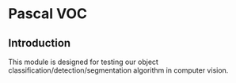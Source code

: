 # Pascal VOC

## Introduction
This module is designed for testing our object classification/detection/segmentation algorithm in computer vision.
 
